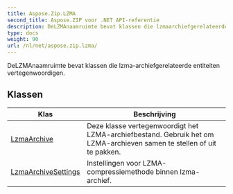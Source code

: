 ```yaml
---
title: Aspose.Zip.LZMA
second_title: Aspose.ZIP voor .NET API-referentie
description: DeLZMAnaamruimte bevat klassen die lzmaarchiefgerelateerde entiteiten vertegenwoordigen.
type: docs
weight: 90
url: /nl/net/aspose.zip.lzma/
---
```

DeLZMAnaamruimte bevat klassen die lzma-archiefgerelateerde entiteiten vertegenwoordigen.

## Klassen

| Klas | Beschrijving |
| --- | --- |
| [LzmaArchive](./lzmaarchive/) | Deze klasse vertegenwoordigt het LZMA-archiefbestand. Gebruik het om LZMA-archieven samen te stellen of uit te pakken. |
| [LzmaArchiveSettings](./lzmaarchivesettings/) | Instellingen voor LZMA-compressiemethode binnen lzma-archief. |


